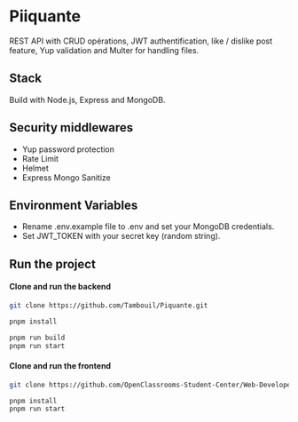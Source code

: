 # Piiquante

REST API with CRUD opérations, JWT authentification, like / dislike post feature, Yup validation and Multer for handling files.

## Stack

Build with Node.js, Express and MongoDB.

## Security middlewares

- Yup password protection
- Rate Limit
- Helmet
- Express Mongo Sanitize

## Environment Variables

- Rename .env.example file to .env and set your MongoDB credentials. 
- Set JWT_TOKEN with your secret key (random string).

## Run the project

#### Clone and run the backend

```bash
git clone https://github.com/Tambouil/Piquante.git
```

```bash
pnpm install
```

```bash
pnpm run build
pnpm run start
```

#### Clone and run the frontend

```bash
git clone https://github.com/OpenClassrooms-Student-Center/Web-Developer-P6.git
```

```bash
pnpm install
pnpm run start
```



